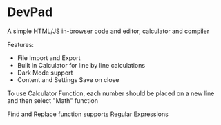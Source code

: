 # DevPad
A simple HTML/JS in-browser code and editor, calculator and compiler

Features:

 - File Import and Export
 - Built in Calculator for line by line calculations
 - Dark Mode support
 - Content and Settings Save on close

To use Calculator Function, each number should be placed on a new line and then select "Math" function

Find and Replace function supports Regular Expressions
